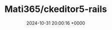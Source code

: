 ---
title: "Mati365/ckeditor5-rails"
link: "https://github.com/Mati365/ckeditor5-rails"
date: "2024-10-31 20:00:16 +0000"
description: "🚀 CKEditor 5 Ruby gem - seamless integration with Rails through web components and helper methods. 💎 Supports both GPL and commercial licenses with flexible CDN options and translations. 🎨 Easy configuration with presets, extensive plugin system, and modern async loading."
category: "github"
---